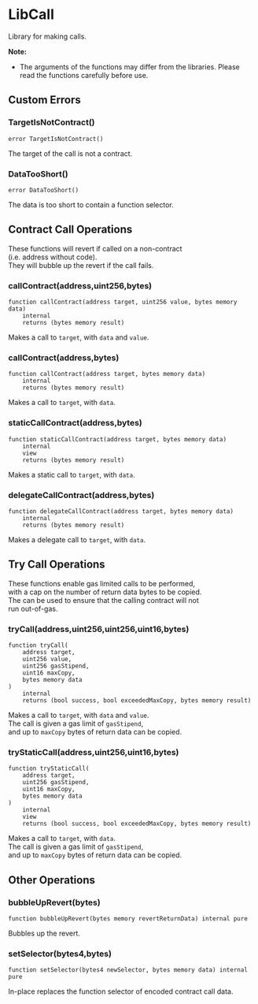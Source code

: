 # LibCall

Library for making calls.


<b>Note:</b>

- The arguments of the functions may differ from the libraries.
Please read the functions carefully before use.



<!-- customintro:start --><!-- customintro:end -->

## Custom Errors

### TargetIsNotContract()

```solidity
error TargetIsNotContract()
```

The target of the call is not a contract.

### DataTooShort()

```solidity
error DataTooShort()
```

The data is too short to contain a function selector.

## Contract Call Operations

These functions will revert if called on a non-contract   
(i.e. address without code).   
They will bubble up the revert if the call fails.

### callContract(address,uint256,bytes)

```solidity
function callContract(address target, uint256 value, bytes memory data)
    internal
    returns (bytes memory result)
```

Makes a call to `target`, with `data` and `value`.

### callContract(address,bytes)

```solidity
function callContract(address target, bytes memory data)
    internal
    returns (bytes memory result)
```

Makes a call to `target`, with `data`.

### staticCallContract(address,bytes)

```solidity
function staticCallContract(address target, bytes memory data)
    internal
    view
    returns (bytes memory result)
```

Makes a static call to `target`, with `data`.

### delegateCallContract(address,bytes)

```solidity
function delegateCallContract(address target, bytes memory data)
    internal
    returns (bytes memory result)
```

Makes a delegate call to `target`, with `data`.

## Try Call Operations

These functions enable gas limited calls to be performed,   
with a cap on the number of return data bytes to be copied.   
The can be used to ensure that the calling contract will not   
run out-of-gas.

### tryCall(address,uint256,uint256,uint16,bytes)

```solidity
function tryCall(
    address target,
    uint256 value,
    uint256 gasStipend,
    uint16 maxCopy,
    bytes memory data
)
    internal
    returns (bool success, bool exceededMaxCopy, bytes memory result)
```

Makes a call to `target`, with `data` and `value`.   
The call is given a gas limit of `gasStipend`,   
and up to `maxCopy` bytes of return data can be copied.

### tryStaticCall(address,uint256,uint16,bytes)

```solidity
function tryStaticCall(
    address target,
    uint256 gasStipend,
    uint16 maxCopy,
    bytes memory data
)
    internal
    view
    returns (bool success, bool exceededMaxCopy, bytes memory result)
```

Makes a call to `target`, with `data`.   
The call is given a gas limit of `gasStipend`,   
and up to `maxCopy` bytes of return data can be copied.

## Other Operations

### bubbleUpRevert(bytes)

```solidity
function bubbleUpRevert(bytes memory revertReturnData) internal pure
```

Bubbles up the revert.

### setSelector(bytes4,bytes)

```solidity
function setSelector(bytes4 newSelector, bytes memory data) internal pure
```

In-place replaces the function selector of encoded contract call data.